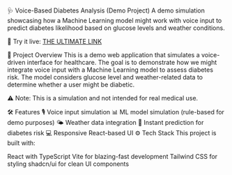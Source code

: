 
 🩺 Voice-Based Diabetes Analysis (Demo Project)
A demo simulation showcasing how a Machine Learning model might work with voice input to predict diabetes likelihood based on glucose levels and weather conditions.

🚀 Try it live: [THE ULTIMATE LINK]( https://lovable.dev/projects/1e70623a-83b0-4aaa-b5bb-58c60262101e)

📌 Project Overview
This is a demo web application that simulates a voice-driven interface for healthcare. The goal is to demonstrate how we might integrate voice input with a Machine Learning model to assess diabetes risk. The model considers glucose level and weather-related data to determine whether a user might be diabetic.

⚠️ Note: This is a simulation and not intended for real medical use.

🛠️ Features
🎙️ Voice input simulation
📊 ML model simulation (rule-based for demo purposes)
🌤️ Weather data integration
🧪 Instant prediction for diabetes risk
💻 Responsive React-based UI
⚙️ Tech Stack
This project is built with:

React with TypeScript
Vite for blazing-fast development
Tailwind CSS for styling
shadcn/ui for clean UI components

